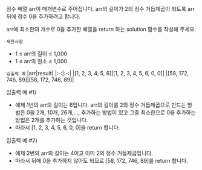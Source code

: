 정수 배열 arr이 매개변수로 주어집니다. arr의 길이가 2의 정수 거듭제곱이 되도록 arr 뒤에 정수 0을 추가하려고 합니다. 

arr에 최소한의 개수로 0을 추가한 배열을 return 하는 solution 함수를 작성해 주세요.

`제한사항`
- 1 ≤ arr의 길이 ≤ 1,000
- 1 ≤ arr의 원소 ≤ 1,000

`입출력 예`
|arr|result|
|:-:|:-:|
|[1, 2, 3, 4, 5, 6]|[1, 2, 3, 4, 5, 6, 0, 0]|
|[58, 172, 746, 89]|[58, 172, 746, 89]|

입출력 예 #1)
- 예제 1번의 arr의 길이는 6입니다. arr의 길이를 2의 정수 거듭제곱으로 만드는 방법은 0을 2개, 10개, 26개,..., 추가하는 방법이 있고 그중 최소한으로 0을 추가하는 방법은 2개를 추가하는 것입니다.
- 따라서 [1, 2, 3, 4, 5, 6, 0, 0]을 return 합니다.

입출력 예 #2)
- 예제 2번의 arr의 길이는 4이고 이미 2의 정수 거듭제곱입니다.
- 따라서 뒤에 0을 추가하지 않아도 되므로 [58, 172, 746, 89]를 return 합니다.
